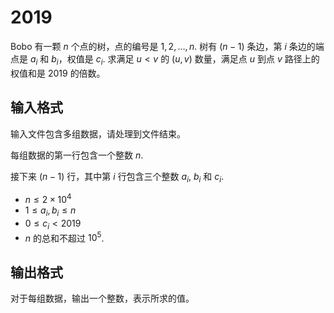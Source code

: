 # 2019

Bobo 有一颗 $n$ 个点的树，点的编号是 $1, 2, \dots, n$. 树有 $(n - 1)$ 条边，第 $i$ 条边的端点是 $a_i$ 和 $b_i$，权值是 $c_i$.  求满足 $u < v$ 的 $(u, v)$ 数量，满足点 $u$ 到点 $v$ 路径上的权值和是 $2019$ 的倍数。

## 输入格式

输入文件包含多组数据，请处理到文件结束。

每组数据的第一行包含一个整数 $n$.

接下来 $(n - 1)$ 行，其中第 $i$ 行包含三个整数 $a_i$, $b_i$ 和 $c_i$.

* $n \leq 2 \times 10^4$
* $1 \leq a_i, b_i \leq n$
* $0 \leq c_i < 2019$
* $n$ 的总和不超过 $10^5$.

## 输出格式

对于每组数据，输出一个整数，表示所求的值。

<!--SAMPLES-->
